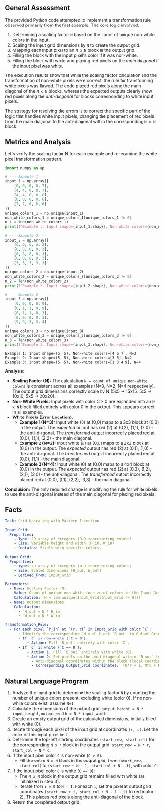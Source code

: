 ## General Assessment

The provided Python code attempted to implement a transformation rule observed primarily from the first example. The core logic involved:
1.  Determining a scaling factor `N` based on the count of unique non-white colors in the input.
2.  Scaling the input grid dimensions by `N` to create the output grid.
3.  Mapping each input pixel to an `N x N` block in the output grid.
4.  Filling the block with the input pixel's color if it was non-white.
5.  Filling the block with white and placing red pixels on the *main diagonal* if the input pixel was white.

The execution results show that while the scaling factor calculation and the transformation of non-white pixels were correct, the rule for transforming white pixels was flawed. The code placed red pixels along the main diagonal of the `N x N` blocks, whereas the expected outputs clearly show red pixels along the *anti-diagonal* for blocks corresponding to white input pixels.

The strategy for resolving the errors is to correct the specific part of the logic that handles white input pixels, changing the placement of red pixels from the main diagonal to the anti-diagonal within the corresponding `N x N` block.

## Metrics and Analysis

Let's verify the scaling factor N for each example and re-examine the white pixel transformation pattern.


``` python
import numpy as np

# --- Example 1 ---
input_1 = np.array([
    [0, 0, 0, 0, 7],
    [4, 4, 0, 0, 7],
    [4, 4, 0, 0, 6],
    [0, 0, 0, 0, 6],
    [7, 7, 6, 6, 6]
])
unique_colors_1 = np.unique(input_1)
non_white_colors_1 = unique_colors_1[unique_colors_1 != 0]
n_1 = len(non_white_colors_1)
print(f"Example 1: Input shape={input_1.shape}, Non-white colors={non_white_colors_1}, N={n_1}")

# --- Example 2 ---
input_2 = np.array([
    [0, 0, 0, 0, 3],
    [0, 8, 8, 0, 3],
    [0, 8, 8, 0, 3],
    [0, 0, 0, 0, 3],
    [3, 3, 3, 3, 3]
])
unique_colors_2 = np.unique(input_2)
non_white_colors_2 = unique_colors_2[unique_colors_2 != 0]
n_2 = len(non_white_colors_2)
print(f"Example 2: Input shape={input_2.shape}, Non-white colors={non_white_colors_2}, N={n_2}")

# --- Example 3 ---
input_3 = np.array([
    [0, 0, 0, 0, 9],
    [0, 1, 1, 0, 9],
    [0, 1, 1, 0, 3],
    [0, 0, 0, 0, 3],
    [9, 9, 3, 3, 4]
])
unique_colors_3 = np.unique(input_3)
non_white_colors_3 = unique_colors_3[unique_colors_3 != 0]
n_3 = len(non_white_colors_3)
print(f"Example 3: Input shape={input_3.shape}, Non-white colors={non_white_colors_3}, N={n_3}")
```
```
Example 1: Input shape=(5, 5), Non-white colors=[4 6 7], N=3
Example 2: Input shape=(5, 5), Non-white colors=[3 8], N=2
Example 3: Input shape=(5, 5), Non-white colors=[1 3 4 9], N=4

```
**Analysis:**

*   **Scaling Factor (N):** The calculation `N = count of unique non-white colors` is consistent across all examples (N=3, N=2, N=4 respectively). The output grid dimensions correctly scale by N (5x5 -> 15x15, 5x5 -> 10x10, 5x5 -> 20x20).
*   **Non-White Pixels:** Input pixels with color C > 0 are expanded into an `N x N` block filled entirely with color C in the output. This appears correct in all examples.
*   **White Pixels (Error Location):**
    *   **Example 1 (N=3):** Input white (0) at (0,0) maps to a 3x3 block at (0,0) in the output. The *expected* output has red (2) at (0,2), (1,1), (2,0) - the anti-diagonal. The *transformed* output incorrectly placed red at (0,0), (1,1), (2,2) - the main diagonal.
    *   **Example 2 (N=2):** Input white (0) at (0,0) maps to a 2x2 block at (0,0) in the output. The *expected* output has red (2) at (0,1), (1,0) - the anti-diagonal. The *transformed* output incorrectly placed red at (0,0), (1,1) - the main diagonal.
    *   **Example 3 (N=4):** Input white (0) at (0,0) maps to a 4x4 block at (0,0) in the output. The *expected* output has red (2) at (0,3), (1,2), (2,1), (3,0) - the anti-diagonal. The *transformed* output incorrectly placed red at (0,0), (1,1), (2,2), (3,3) - the main diagonal.

**Conclusion:** The only required change is modifying the rule for white pixels to use the anti-diagonal instead of the main diagonal for placing red pixels.

## Facts


```yaml
Task: Grid Upscaling with Pattern Insertion

Input_Grid:
  Properties:
    - Type: 2D array of integers (0-9 representing colors)
    - Size: Variable height and width (H_in, W_in)
    - Contains: Pixels with specific colors.

Output_Grid:
  Properties:
    - Type: 2D array of integers (0-9 representing colors)
    - Size: Scaled dimensions (H_out, W_out)
    - Derived_From: Input_Grid

Parameters:
  - Name: Scaling Factor (N)
    Value: Count of unique non-white (non-zero) colors in the Input_Grid.
    Calculation: `N = len(unique(Input_Grid[Input_Grid != 0]))`
  - Name: Output Dimensions
    Calculation:
      - `H_out = N * H_in`
      - `W_out = N * W_in`

Transformation_Rule:
  - For each pixel `P_in` at `(r, c)` in Input_Grid with color `C`:
      - Identify the corresponding `N x N` block `B_out` in Output_Grid, starting at `(N*r, N*c)`.
      - If `C` is non-white (`C > 0`):
          - Action: Fill `B_out` entirely with color `C`.
      - If `C` is white (`C == 0`):
          - Action 1: Fill `B_out` entirely with white (0).
          - Action 2: Set pixels on the anti-diagonal within `B_out` to red (2).
            - Anti-diagonal coordinates within the block (local coordinates `i, j` where `0 <= i < N`, `0 <= j < N`) satisfy `j = N - 1 - i`.
            - Corresponding Output_Grid coordinates: `(N*r + i, N*c + N - 1 - i)` for `i` from 0 to `N-1`.
```


## Natural Language Program

1.  Analyze the input grid to determine the scaling factor `N` by counting the number of unique colors present, excluding white (color 0). If no non-white colors exist, assume `N=1`.
2.  Calculate the dimensions of the output grid: `output_height = N * input_height`, `output_width = N * input_width`.
3.  Create an empty output grid of the calculated dimensions, initially filled with white (0).
4.  Iterate through each pixel of the input grid at coordinates `(r, c)`. Let the color of this input pixel be `C`.
5.  Determine the top-left starting coordinates `(start_row, start_col)` for the corresponding `N x N` block in the output grid: `start_row = N * r`, `start_col = N * c`.
6.  If the input pixel color `C` is non-white (`C > 0`):
    *   Fill the entire `N x N` block in the output grid, from `(start_row, start_col)` to `(start_row + N - 1, start_col + N - 1)`, with color `C`.
7.  If the input pixel color `C` is white (`C == 0`):
    *   The `N x N` block in the output grid remains filled with white (as initialized in step 3).
    *   Iterate from `i = 0` to `N - 1`. For each `i`, set the pixel at output grid coordinates `(start_row + i, start_col + N - 1 - i)` to red (color 2). This places red pixels along the anti-diagonal of the block.
8.  Return the completed output grid.